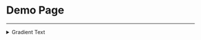# Demo Page
---
<details>

<summary>Gradient Text</summary>

### [Visit site](https://halohalodev.github.io/demo-page/gradient-text.html)

</details>
